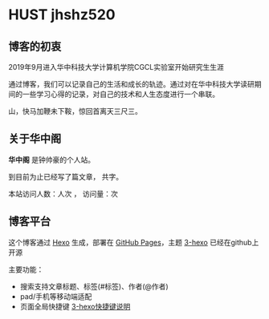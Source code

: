 # HUST  jhshz520
## 博客的初衷

2019年9月进入华中科技大学计算机学院CGCL实验室开始研究生生涯

通过博客，我们可以记录自己的生活和成长的轨迹。通过对在华中科技大学读研期间的一些学习心得的记录，对自己的技术和人生态度进行一个串联。

山，快马加鞭未下鞍，惊回首离天三尺三。

## 关于华中阁
**华中阁** 是钟帅豪的个人站。

到目前为止已经写了<code class="article_number"></code>篇文章， 共<code class="site_word_count"></code>字。

本站访问人数：<code class="site_uv"></code>人次 ， 访问量：<code class="site_pv"></code>次

## 博客平台
这个博客通过 [Hexo](https://hexo.io/) 生成，部署在 [GitHub Pages](https://pages.github.com/)，主题 [3-hexo](https://github.com/yelog/hexo-theme-3-hexo) 已经在github上开源

主要功能：
- 搜索支持文章标题、标签(#标签)、作者(@作者)
- pad/手机等移动端适配
- 页面全局快捷键 <a href='http://yelog.org/2017/03/24/3-hexo-shortcuts/'>3-hexo快捷键说明</a>

